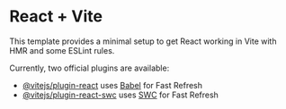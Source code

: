 # React + Vite

This template provides a minimal setup to get React working in Vite with HMR and some ESLint rules.

Currently, two official plugins are available:

- [@vitejs/plugin-react](https://github.com/vitejs/vite-plugin-react/blob/main/packages/plugin-react/README.md) uses [Babel](https://babeljs.io/) for Fast Refresh
- [@vitejs/plugin-react-swc](https://github.com/vitejs/vite-plugin-react-swc) uses [SWC](https://swc.rs/) for Fast Refresh

<!-- // import React, { PureComponent } from 'react';
// import {
//   LineChart,
//   Line,
//   XAxis,
//   YAxis,
//   CartesianGrid,
//   Tooltip,
//   Legend,
//   ResponsiveContainer,
// } from 'recharts';

// const series = [
//   {
//     name: 'Series 1',
//     data: [
//       { category: '12.06', value: 9 },
//       { category: '18.06', value: 31 },
//       { category: '01.07', value: 50 },
//       { category: '13.07', value: 69 },
//       { category: '14.07', value: 20 },
//       { category: '20.07', value: 38 },
//       { category: '24.07', value: 62 },
//     ],
//   },
// ];

// export default class Example extends PureComponent {
//   static demoUrl =
//     'https://codesandbox.io/p/sandbox/line-chart-width-multi-series-yyrhrj';

//   render() {
//     return (
//       <ResponsiveContainer width='50%' height='80%'>
//         <LineChart width={300} height={300}>
//           <CartesianGrid strokeDasharray='3 3' />
//           <XAxis
//             dataKey='category'
//             type='category'
//             allowDuplicatedCategory={false}
//           />
//           <YAxis
//             dataKey='value'
//             domain={[0, 100]}
//             ticks={[0, 25, 50, 75, 100]}
//           />
//           <Tooltip />
//           <Legend />
//           {series.map((s) => (
//             <Line dataKey='value' data={s.data} name={s.name} key={s.name} />
//           ))}
//         </LineChart>
//       </ResponsiveContainer>
//     );
//   }
// } -->
